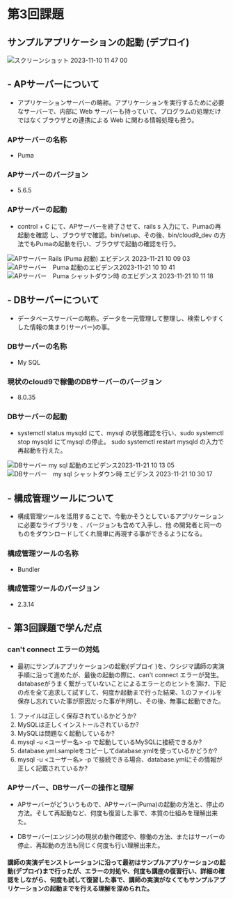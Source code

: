 # 第3回課題

## サンプルアプリケーションの起動 (デプロイ)
![スクリーンショット 2023-11-10 11 47 00](https://github.com/ryo-RH/RaiseTech/assets/147240434/22a03c54-b3ef-4509-a9b5-fd8fcdc2d63c)



## - APサーバーについて
- アプリケーションサーバーの略称。アプリケーションを実行するために必要なサーバーで、内部に Web サーバーも持っていて、プログラムの処理だけではなくブラウザとの連携による Web に関わる情報処理も担う。

### APサーバーの名称
- Puma

### APサーバーのバージョン 
- 5.6.5

### APサーバーの起動
-  control + C にて、APサーバーを終了させて、rails s 入力にて、Pumaの再起動を確認 し、ブラウザで確認。bin/setup、その後、bin/cloud9_dev の方法でもPumaの起動を行い、ブラウザで起動の確認を行う。


![APサーバー  Rails  (Puma 起動) エビデンス 2023-11-21 10 09 03](https://github.com/ryo-RH/RaiseTech/assets/147240434/15491dc7-9803-42d1-acc8-629137afaeb5)
![APサーバー　Puma 起動のエビデンス2023-11-21 10 10 41](https://github.com/ryo-RH/RaiseTech/assets/147240434/287484d6-9fc0-4d23-8570-f9b3c1c37299)
![APサーバー　Puma シャットダウン時 のエビデンス 2023-11-21 10 11 18](https://github.com/ryo-RH/RaiseTech/assets/147240434/45feb752-1d77-49f6-96eb-5cf672bb9f28)



## - DBサーバーについて
- データベースサーバーの略称。データを一元管理して整理し、検索しやすくした情報の集まり(サーバー)の事。

### DBサーバーの名称
- My SQL

### 現状のcloud9で稼働のDBサーバーのバージョン 
- 8.0.35

### DBサーバーの起動
- systemctl status mysqld にて、mysql の状態確認を行い、sudo systemctl stop mysqld にてmysql の停止。 sudo systemctl restart mysqld の入力で再起動を行えた。


![DBサーバー   my sql 起動のエビデンス2023-11-21 10 13 05](https://github.com/ryo-RH/RaiseTech/assets/147240434/dbebfb3a-0c9a-482f-9746-28078ffd4459)
![DBサーバー　my sql シャットダウン時 エビデンス 2023-11-21 10 30 17](https://github.com/ryo-RH/RaiseTech/assets/147240434/d7863123-9cba-4269-83e5-6d15044225c3)




## - 構成管理ツールについて
- 構成管理ツールを活用することで、今動かそうとしているアプリケーションに必要なライブラリを 、バージョンも含めて入手し、他 の開発者と同一のものをダウンロードしてくれ簡単に再現する事ができるようになる。 

### 構成管理ツールの名称
- Bundler

### 構成管理ツールのバージョン 
- 2.3.14




## - 第3回課題で学んだ点

### can't connect エラーの対処
- 最初にサンプルアプリケーションの起動(デプロイ )を、ウシジマ講師の実演手順に沿って進めたが、最後の起動の際に、can't connect エラーが発生。　databaseがうまく繋がっていないことによるエラーとのヒントを頂け、下記の点を全て追求して試すして、何度か起動まで行った結果、1.のファイルを保存し忘れていた事が原因だった事が判明し、その後、無事に起動できた。

1. ファイルは正しく保存されているかどうか?
2.  MySQLは正しくインストールされているか?
3.  MySQLは問題なく起動しているか?
4.  mysql -u <ユーザー名> -p で起動しているMySQLに接続できるか?
5. database.yml.sampleをコピーしてdatabase.ymlを使っているかどうか?
6. mysql -u <ユーザー名> -p で接続できる場合、database.ymlにその情報が正しく記載されているか?

###  APサーバー、DBサーバーの操作と理解
- APサーバーがどういうもので、APサーバー(Puma)の起動の方法と、停止の方法。そして再起動など、何度も復習した事で、本質の仕組みを理解出来た。

- DBサーバー(エンジン)の現状の動作確認や、稼働の方法、またはサーバーの停止、再起動の方法も同じく何度も行い理解出来た。

#### 講師の実演デモンストレーションに沿って最初はサンプルアプリケーションの起動(デプロイ)まで行ったが、エラーの対処や、何度も講座の復習行い、詳細の確認をしながら、何度も試して復習した事で、講師の実演がなくてもサンプルアプリケーションの起動までを行える理解を深められた。
